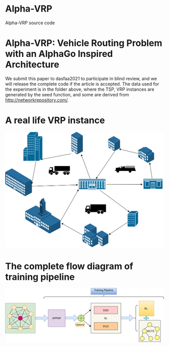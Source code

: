 # Alpha-VRP
Alpha-VRP source code
# Alpha-VRP: Vehicle Routing Problem with an AlphaGo Inspired Architecture
We submit this paper to dasfaa2021 to participate in blind review, and we will release the complete code if the article is accepted.
The data used for the experiment is in the folder above, where the TSP, VRP instances are generated by the seed function, and some are derived from  http://networkrepository.com/.
# A real life VRP instance
![image](https://github.com/Anonymous-author-code/Alpha-VRP/blob/main/1.jpg)
# The complete flow diagram of training pipeline
![image](https://github.com/Anonymous-author-code/Alpha-VRP/blob/main/AlphaVRP1.png)

